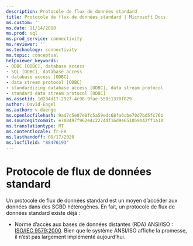 ```yaml
---
description: Protocole de flux de données standard
title: Protocole de flux de données standard | Microsoft Docs
ms.custom: ''
ms.date: 11/14/2018
ms.prod: sql
ms.prod_service: connectivity
ms.reviewer: ''
ms.technology: connectivity
ms.topic: conceptual
helpviewer_keywords:
- ODBC [ODBC], database access
- SQL [ODBC], database access
- database access [ODBC]
- data stream protocol [ODBC]
- standardizing database access [ODBC], data stream protocol
- standard data stream protocol [ODBC]
ms.assetid: 1d234d17-2927-4c98-9fae-550c1370f829
author: David-Engel
ms.author: v-daenge
ms.openlocfilehash: 9ad7c5e07e0fc5a59edc68fa6cbe70d7bd5fc76b
ms.sourcegitcommit: e700497f962e4c2274df16d9e651059b42ff1a10
ms.translationtype: MT
ms.contentlocale: fr-FR
ms.lasthandoff: 08/17/2020
ms.locfileid: "88476193"
---
```

# <a name="standard-data-stream-protocol"></a>Protocole de flux de données standard
Un protocole de flux de données standard est un moyen d’accéder aux données dans des SGBD hétérogènes. En fait, un protocole de flux de données standard existe déjà :

- Norme d’accès aux bases de données distantes (RDA) ANSI/ISO : [ISO/IEC 9579:2000](https://www.iso.org/iso/catalogue_detail.htm?csnumber=30615). Bien que le système ANSI/ISO affiche la promesse, il n’est pas largement implémenté aujourd’hui.
